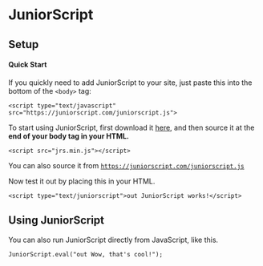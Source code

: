 # JuniorScript

Setup
---

#### Quick Start
If you quickly need to add JuniorScript to your site, just paste this into the bottom of the `<body>` tag:

`<script type="text/javascript" src="https://juniorscript.com/juniorscript.js">`

To start using JuniorScript, first download it [here](https://github.com/JuniorCode/JuniorScript/zipball/master), and then source it at the **end of your body tag in your HTML.**

`<script src="jrs.min.js"></script>`

You can also source it from [`https://juniorscript.com/juniorscript.js`](https://juniorscript.com/juniorscript.js)

Now test it out by placing this in your HTML.

`<script type="text/juniorscript">out JuniorScript works!</script>`

Using JuniorScript
---
You can also run JuniorScript directly from JavaScript, like this.

`JuniorScript.eval("out Wow, that's cool!");`
